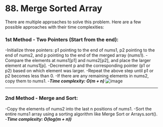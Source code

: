 # 88. Merge Sorted Array

There are multiple approaches to solve this problem. Here are a few possible approaches with their time complexities:

### 1st Method - Two Pointers (Start from the end):

-Initialize three pointers: p1 pointing to the end of nums1, p2 pointing to the end of nums2, and p pointing to the end of the merged array (nums1).
-Compare the elements at nums1[p1] and nums2[p2], and place the larger element at nums1[p].
-Decrement p and the corresponding pointer (p1 or p2) based on which element was larger.
-Repeat the above step until p1 or p2 becomes less than 0.
-If there are any remaining elements in nums2, copy them to nums1.
-***Time complexity: O(m + n)***
![image](https://github.com/Nikhilpra17/Leetcode-/assets/97670140/9eee8f18-47f0-454c-9793-20f9bfceb561)

___

### 2nd Method - Merge and Sort:

-Copy the elements of nums2 into the last n positions of nums1.
-Sort the entire nums1 array using a sorting algorithm like Merge Sort or Arrays.sort().
-***Time complexity: O(log(m + n))***

